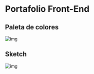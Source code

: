 # Portafolio Front-End



## Paleta de colores

![img](https://image.ibb.co/i8TQYx/paleta.png)

## Sketch

![img](https://image.ibb.co/cMVuRH/sketch.jpg)

